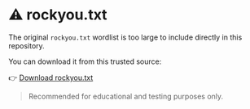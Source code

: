 # ⚠️ rockyou.txt

The original `rockyou.txt` wordlist is too large to include directly in this repository.

You can download it from this trusted source:

👉 [Download rockyou.txt](https://github.com/brannondorsey/naive-hashcat/releases/download/data/rockyou.txt)

> Recommended for educational and testing purposes only.
